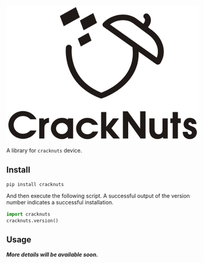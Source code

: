 <p style="text-align: center" align="center">
  <img src="./docs/static/logo.svg" alt=""/>
</p>

A library for `cracknuts` device.  

## Install

```shell
pip install cracknuts
```

And then execute the following script. A successful output of the version number indicates a successful installation.

```python
import cracknuts
cracknuts.version()
```

## Usage

***More details will be available soon.***  

